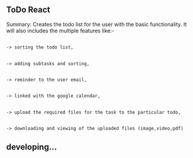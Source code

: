 ## ToDo React 
Summary:
Creates the todo list for the user with the basic functionality. It will also includes the multiple features like:- 
##
    -> sorting the todo list, 
##
    -> adding subtasks and sorting, 
##
    -> reminder to the user email,
##
    -> linked with the google calendar,
##
    -> upload the required files for the task to the particular todo,
##
    -> downloading and viewing of the uploaded files (image,video,pdf)
## developing...
